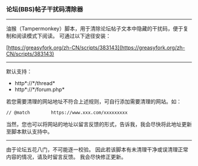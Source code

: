 ### 论坛(BBS)帖子干扰码清除器

* * *
油猴（Tampermonkey）脚本，用于清除论坛帖子文本中隐藏的干扰码，便于复制和阅读模式下阅读。
可通过以下途径安装：

[https://greasyfork.org/zh-CN/scripts/383143](https://greasyfork.org/zh-CN/scripts/383143)


* * *

默认支持：

* http*://\*/thread*
* http*://\*/forum.php*

若您需要清理的网站地址不符合上述规则，可自行添加需要清理的网站。如：
```
// @match        https://www.xxx.com/xxxxxxxxx
```
当然，您也可以将网站的地址以留言反馈的形式，告诉我，我会尽快将此地址更新至脚本默认支持中。

* * *
由于论坛五花八门，不可能逐一校验。
因此若该脚本有未清理干净或误清理正常内容的情况，请及时留言反馈。
我会尽快修正更新。